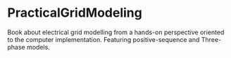 # PracticalGridModeling
Book about electrical grid modelling from a hands-on perspective oriented to the computer implementation. Featuring positive-sequence and Three-phase models.
